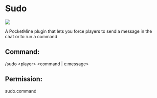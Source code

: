 # Sudo
[![](https://poggit.pmmp.io/shield.state/Sudo)](https://poggit.pmmp.io/p/Sudo)

A PocketMine plugin that lets you force players to send a message in the chat or to run a command

## Command:
/sudo \<player\> \<command | c:message\>
  
## Permission:
sudo.command
